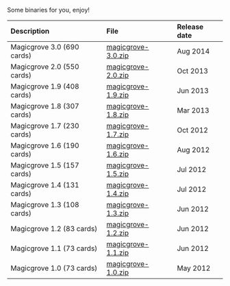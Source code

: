Some binaries for you, enjoy!

| **Description** | **File** | Release date |
|:----------------|:---------|:-------------|
| Magicgrove 3.0 (690 cards) |  [magicgrove-3.0.zip](https://drive.google.com/file/d/0Bx2BNETD2CVQanJ2eE5CaGp6bGc/edit?usp=sharing)  | Aug 2014 |
| Magicgrove 2.0 (550 cards) |  [magicgrove-2.0.zip](https://drive.google.com/file/d/0Bx2BNETD2CVQY25GRzJaUFd5Zzg/edit?usp=sharing)  | Oct 2013 |
| Magicgrove 1.9 (408 cards) |  [magicgrove-1.9.zip](https://drive.google.com/file/d/0Bx2BNETD2CVQVVZqUE5kQzMxaWc/edit?usp=sharing)  | Jun 2013 |
| Magicgrove 1.8 (307 cards) |  [magicgrove-1.8.zip](https://drive.google.com/file/d/0Bx2BNETD2CVQQzFNWFdNLWZOZkE/edit?usp=sharing)  | Mar 2013 |
| Magicgrove 1.7 (230 cards) |  [magicgrove-1.7.zip](https://drive.google.com/file/d/0Bx2BNETD2CVQZmZtOHE5QmlDMkU/edit?usp=sharing)  | Oct 2012 |
| Magicgrove 1.6 (190 cards) | [magicgrove-1.6.zip](https://drive.google.com/file/d/0Bx2BNETD2CVQdnRLV05pU2x2UTg/edit?usp=sharing)  | Aug 2012 |
| Magicgrove 1.5 (157 cards) |  [magicgrove-1.5.zip](https://drive.google.com/file/d/0Bx2BNETD2CVQU0wwSzRyTDZuaGM/edit?usp=sharing)  | Jul 2012 |
| Magicgrove 1.4 (131 cards) |  [magicgrove-1.4.zip](https://drive.google.com/file/d/0Bx2BNETD2CVQU0wwSzRyTDZuaGM/edit?usp=sharing)  | Jul 2012 |
| Magicgrove 1.3 (108 cards) |  [magicgrove-1.3.zip](https://drive.google.com/file/d/0Bx2BNETD2CVQdVo4YXZjMWxsRms/edit?usp=sharing)  | Jun 2012 |
| Magicgrove 1.2 (83 cards) |  [magicgrove-1.2.zip](https://drive.google.com/file/d/0Bx2BNETD2CVQaE81MHRCUHo2UWs/edit?usp=sharing)  | Jun 2012 |
| Magicgrove 1.1 (73 cards) |  [magicgrove-1.1.zip](https://drive.google.com/file/d/0Bx2BNETD2CVQTDE5d3Y1M1JEaW8/edit?usp=sharing)  | Jun 2012 |
| Magicgrove 1.0 (73 cards) |  [magicgrove-1.0.zip](https://drive.google.com/file/d/0Bx2BNETD2CVQWjR4bGVsLXQ4dE0/edit?usp=sharing)  | May 2012 |
